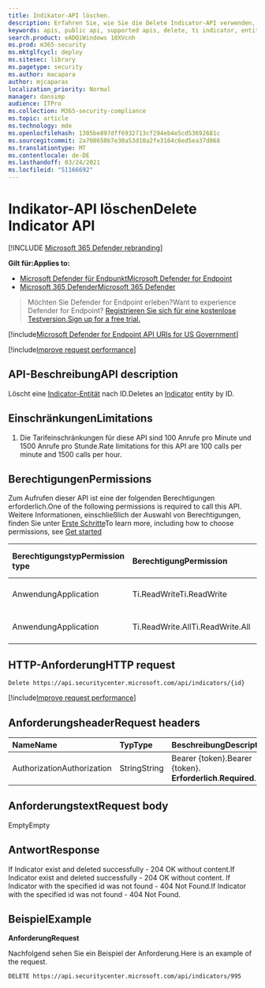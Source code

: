 ```yaml
---
title: Indikator-API löschen.
description: Erfahren Sie, wie Sie die Delete Indicator-API verwenden, um eine Indicator-Entität nach ID in Microsoft Defender for Endpoint zu löschen.
keywords: apis, public api, supported apis, delete, ti indicator, entity, id
search.product: eADQiWindows 10XVcnh
ms.prod: m365-security
ms.mktglfcycl: deploy
ms.sitesec: library
ms.pagetype: security
ms.author: macapara
author: mjcaparas
localization_priority: Normal
manager: dansimp
audience: ITPro
ms.collection: M365-security-compliance
ms.topic: article
ms.technology: mde
ms.openlocfilehash: 1305be897dff6932713cf294eb4e5cd53692681c
ms.sourcegitcommit: 2a708650b7e30a53d10a2fe3164c6ed5ea37d868
ms.translationtype: MT
ms.contentlocale: de-DE
ms.lasthandoff: 03/24/2021
ms.locfileid: "51166692"
---
```

# <a name="delete-indicator-api"></a><span data-ttu-id="e3dc5-104">Indikator-API löschen</span><span class="sxs-lookup"><span data-stu-id="e3dc5-104">Delete Indicator API</span></span>

[!INCLUDE [Microsoft 365 Defender rebranding](../../includes/microsoft-defender.md)]

<span data-ttu-id="e3dc5-105">**Gilt für:**</span><span class="sxs-lookup"><span data-stu-id="e3dc5-105">**Applies to:**</span></span>
- [<span data-ttu-id="e3dc5-106">Microsoft Defender für Endpunkt</span><span class="sxs-lookup"><span data-stu-id="e3dc5-106">Microsoft Defender for Endpoint</span></span>](https://go.microsoft.com/fwlink/p/?linkid=2154037)
- [<span data-ttu-id="e3dc5-107">Microsoft 365 Defender</span><span class="sxs-lookup"><span data-stu-id="e3dc5-107">Microsoft 365 Defender</span></span>](https://go.microsoft.com/fwlink/?linkid=2118804)

> <span data-ttu-id="e3dc5-108">Möchten Sie Defender for Endpoint erleben?</span><span class="sxs-lookup"><span data-stu-id="e3dc5-108">Want to experience Defender for Endpoint?</span></span> [<span data-ttu-id="e3dc5-109">Registrieren Sie sich für eine kostenlose Testversion.</span><span class="sxs-lookup"><span data-stu-id="e3dc5-109">Sign up for a free trial.</span></span>](https://www.microsoft.com/microsoft-365/windows/microsoft-defender-atp?ocid=docs-wdatp-exposedapis-abovefoldlink)  

[!include[Microsoft Defender for Endpoint API URIs for US Government](../../includes/microsoft-defender-api-usgov.md)]

[!include[Improve request performance](../../includes/improve-request-performance.md)]


## <a name="api-description"></a><span data-ttu-id="e3dc5-110">API-Beschreibung</span><span class="sxs-lookup"><span data-stu-id="e3dc5-110">API description</span></span>
<span data-ttu-id="e3dc5-111">Löscht eine [Indicator-Entität](ti-indicator.md) nach ID.</span><span class="sxs-lookup"><span data-stu-id="e3dc5-111">Deletes an [Indicator](ti-indicator.md) entity by ID.</span></span>


## <a name="limitations"></a><span data-ttu-id="e3dc5-112">Einschränkungen</span><span class="sxs-lookup"><span data-stu-id="e3dc5-112">Limitations</span></span>
1. <span data-ttu-id="e3dc5-113">Die Tarifeinschränkungen für diese API sind 100 Anrufe pro Minute und 1500 Anrufe pro Stunde.</span><span class="sxs-lookup"><span data-stu-id="e3dc5-113">Rate limitations for this API are 100 calls per minute and 1500 calls per hour.</span></span>


## <a name="permissions"></a><span data-ttu-id="e3dc5-114">Berechtigungen</span><span class="sxs-lookup"><span data-stu-id="e3dc5-114">Permissions</span></span>
<span data-ttu-id="e3dc5-115">Zum Aufrufen dieser API ist eine der folgenden Berechtigungen erforderlich.</span><span class="sxs-lookup"><span data-stu-id="e3dc5-115">One of the following permissions is required to call this API.</span></span> <span data-ttu-id="e3dc5-116">Weitere Informationen, einschließlich der Auswahl von Berechtigungen, finden Sie unter [Erste Schritte](apis-intro.md)</span><span class="sxs-lookup"><span data-stu-id="e3dc5-116">To learn more, including how to choose permissions, see [Get started](apis-intro.md)</span></span>

<span data-ttu-id="e3dc5-117">Berechtigungstyp</span><span class="sxs-lookup"><span data-stu-id="e3dc5-117">Permission type</span></span> |   <span data-ttu-id="e3dc5-118">Berechtigung</span><span class="sxs-lookup"><span data-stu-id="e3dc5-118">Permission</span></span>  |   <span data-ttu-id="e3dc5-119">Anzeigename der Berechtigung</span><span class="sxs-lookup"><span data-stu-id="e3dc5-119">Permission display name</span></span>
:---|:---|:---
<span data-ttu-id="e3dc5-120">Anwendung</span><span class="sxs-lookup"><span data-stu-id="e3dc5-120">Application</span></span> |   <span data-ttu-id="e3dc5-121">Ti.ReadWrite</span><span class="sxs-lookup"><span data-stu-id="e3dc5-121">Ti.ReadWrite</span></span> |  <span data-ttu-id="e3dc5-122">"LESE- und Schreibzugriffsindikatoren"</span><span class="sxs-lookup"><span data-stu-id="e3dc5-122">'Read and write TI Indicators'</span></span>
<span data-ttu-id="e3dc5-123">Anwendung</span><span class="sxs-lookup"><span data-stu-id="e3dc5-123">Application</span></span> |   <span data-ttu-id="e3dc5-124">Ti.ReadWrite.All</span><span class="sxs-lookup"><span data-stu-id="e3dc5-124">Ti.ReadWrite.All</span></span> |  <span data-ttu-id="e3dc5-125">"Indikatoren lesen und schreiben"</span><span class="sxs-lookup"><span data-stu-id="e3dc5-125">'Read and write Indicators'</span></span>


## <a name="http-request"></a><span data-ttu-id="e3dc5-126">HTTP-Anforderung</span><span class="sxs-lookup"><span data-stu-id="e3dc5-126">HTTP request</span></span>
```
Delete https://api.securitycenter.microsoft.com/api/indicators/{id}
```

[!include[Improve request performance](../../includes/improve-request-performance.md)]

## <a name="request-headers"></a><span data-ttu-id="e3dc5-127">Anforderungsheader</span><span class="sxs-lookup"><span data-stu-id="e3dc5-127">Request headers</span></span>

<span data-ttu-id="e3dc5-128">Name</span><span class="sxs-lookup"><span data-stu-id="e3dc5-128">Name</span></span> | <span data-ttu-id="e3dc5-129">Typ</span><span class="sxs-lookup"><span data-stu-id="e3dc5-129">Type</span></span> | <span data-ttu-id="e3dc5-130">Beschreibung</span><span class="sxs-lookup"><span data-stu-id="e3dc5-130">Description</span></span>
:---|:---|:---
<span data-ttu-id="e3dc5-131">Authorization</span><span class="sxs-lookup"><span data-stu-id="e3dc5-131">Authorization</span></span> | <span data-ttu-id="e3dc5-132">String</span><span class="sxs-lookup"><span data-stu-id="e3dc5-132">String</span></span> | <span data-ttu-id="e3dc5-133">Bearer {token}.</span><span class="sxs-lookup"><span data-stu-id="e3dc5-133">Bearer {token}.</span></span> <span data-ttu-id="e3dc5-134">**Erforderlich**.</span><span class="sxs-lookup"><span data-stu-id="e3dc5-134">**Required**.</span></span>


## <a name="request-body"></a><span data-ttu-id="e3dc5-135">Anforderungstext</span><span class="sxs-lookup"><span data-stu-id="e3dc5-135">Request body</span></span>
<span data-ttu-id="e3dc5-136">Empty</span><span class="sxs-lookup"><span data-stu-id="e3dc5-136">Empty</span></span>

## <a name="response"></a><span data-ttu-id="e3dc5-137">Antwort</span><span class="sxs-lookup"><span data-stu-id="e3dc5-137">Response</span></span>
<span data-ttu-id="e3dc5-138">If Indicator exist and deleted successfully - 204 OK without content.</span><span class="sxs-lookup"><span data-stu-id="e3dc5-138">If Indicator exist and deleted successfully - 204 OK without content.</span></span>
<span data-ttu-id="e3dc5-139">If Indicator with the specified id was not found - 404 Not Found.</span><span class="sxs-lookup"><span data-stu-id="e3dc5-139">If Indicator with the specified id was not found - 404 Not Found.</span></span>

## <a name="example"></a><span data-ttu-id="e3dc5-140">Beispiel</span><span class="sxs-lookup"><span data-stu-id="e3dc5-140">Example</span></span>

<span data-ttu-id="e3dc5-141">**Anforderung**</span><span class="sxs-lookup"><span data-stu-id="e3dc5-141">**Request**</span></span>

<span data-ttu-id="e3dc5-142">Nachfolgend sehen Sie ein Beispiel der Anforderung.</span><span class="sxs-lookup"><span data-stu-id="e3dc5-142">Here is an example of the request.</span></span>

```http
DELETE https://api.securitycenter.microsoft.com/api/indicators/995
```
